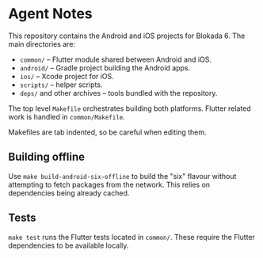 # Agent Notes

This repository contains the Android and iOS projects for Blokada 6. The main directories are:

- `common/` – Flutter module shared between Android and iOS.
- `android/` – Gradle project building the Android apps.
- `ios/` – Xcode project for iOS.
- `scripts/` – helper scripts.
- `deps/` and other archives – tools bundled with the repository.

The top level `Makefile` orchestrates building both platforms. Flutter related
work is handled in `common/Makefile`.

Makefiles are tab indented, so be careful when editing them.

## Building offline

Use `make build-android-six-offline` to build the "six" flavour without
attempting to fetch packages from the network. This relies on dependencies being
already cached.

## Tests

`make test` runs the Flutter tests located in `common/`. These require the
Flutter dependencies to be available locally.
